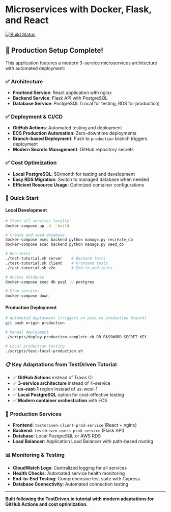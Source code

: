 # Microservices with Docker, Flask, and React

<!-- VERIFICATION TRIGGER: Testing with FREE Supabase PostgreSQL database -->

[![Build Status](https://github.com/owenabrams/testdriven-app/workflows/Continuous%20Integration%20and%20Delivery/badge.svg?branch=main)](https://github.com/owenabrams/testdriven-app/actions)

## 🎉 Production Setup Complete!

This application features a modern 3-service microservices architecture with automated deployment:

### ✅ **Architecture**
- **Frontend Service**: React application with nginx
- **Backend Service**: Flask API with PostgreSQL
- **Database Service**: PostgreSQL (Local for testing, RDS for production)

### ✅ **Deployment & CI/CD**
- **GitHub Actions**: Automated testing and deployment
- **ECS Production Automation**: Zero-downtime deployments
- **Branch-based Deployment**: Push to `production` branch triggers deployment
- **Modern Secrets Management**: GitHub repository secrets

### ✅ **Cost Optimization**
- **Local PostgreSQL**: $0/month for testing and development
- **Easy RDS Migration**: Switch to managed database when needed
- **Efficient Resource Usage**: Optimized container configurations

### 🚀 **Quick Start**

#### **Local Development**
```bash
# Start all services locally
docker-compose up -d --build

# Create and seed database
docker-compose exec backend python manage.py recreate_db
docker-compose exec backend python manage.py seed_db

# Run tests
./test-tutorial.sh server    # Backend tests
./test-tutorial.sh client    # Frontend tests
./test-tutorial.sh e2e       # End-to-end tests

# Access database
docker-compose exec db psql -U postgres

# Stop services
docker-compose down
```

#### **Production Deployment**
```bash
# Automated deployment (triggers on push to production branch)
git push origin production

# Manual deployment
./scripts/deploy-production-complete.sh DB_PASSWORD SECRET_KEY

# Local production testing
./scripts/test-local-production.sh
```

### 📋 **Key Adaptations from TestDriven Tutorial**
- ✅ **GitHub Actions** instead of Travis CI
- ✅ **3-service architecture** instead of 4-service
- ✅ **us-east-1** region instead of us-west-1
- ✅ **Local PostgreSQL** option for cost-effective testing
- ✅ **Modern container orchestration** with ECS

### 🔧 **Production Services**
- **Frontend**: `testdriven-client-prod-service` (React + nginx)
- **Backend**: `testdriven-users-prod-service` (Flask API)
- **Database**: Local PostgreSQL or AWS RDS
- **Load Balancer**: Application Load Balancer with path-based routing

### 📊 **Monitoring & Testing**
- **CloudWatch Logs**: Centralized logging for all services
- **Health Checks**: Automated service health monitoring
- **End-to-End Testing**: Comprehensive test suite with Cypress
- **Database Connectivity**: Automated connection testing

---

**Built following the TestDriven.io tutorial with modern adaptations for GitHub Actions and cost optimization.**
